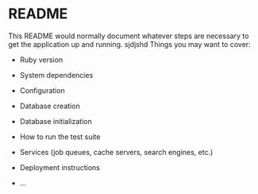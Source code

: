 # README

This README would normally document whatever steps are necessary to get the
application up and running.
sjdjshd
Things you may want to cover:

* Ruby version

* System dependencies

* Configuration

* Database creation

* Database initialization

* How to run the test suite

* Services (job queues, cache servers, search engines, etc.)

* Deployment instructions

* ...

